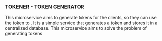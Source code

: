 ### TOKENER - TOKEN GENERATOR

This microservice aims to generate tokens for the clients, so they can use the token to . It is a simple service that generates a token and stores it in a centralized database. This microservice aims to solve the problem of generating tokens 